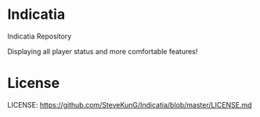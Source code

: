 Indicatia
==============
Indicatia Repository

Displaying all player status and more comfortable features!

License
==============
LICENSE: https://github.com/SteveKunG/Indicatia/blob/master/LICENSE.md